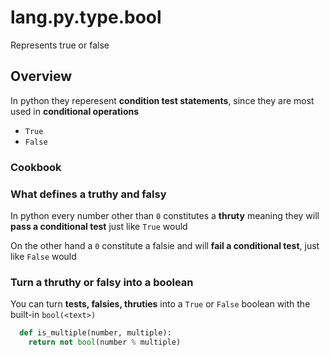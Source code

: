 # lang.py.type.bool

Represents true or false

## Overview

In python they reperesent **condition test statements**, since they are most
used in **conditional operations**

- `True`
- `False`

### Cookbook

### What defines a truthy and falsy

In python every number other than `0` constitutes a **thruty** meaning they
will **pass a conditional test** just like `True` would

On the other hand a `0` constitute a falsie and will **fail a conditional
test**, just like `False` would

### Turn a thruthy or falsy into a boolean

You can turn **tests, falsies, thruties** into a `True` or `False` boolean with
the built-in `bool(<text>)`

```py
  def is_multiple(number, multiple):
    return not bool(number % multiple)
```

